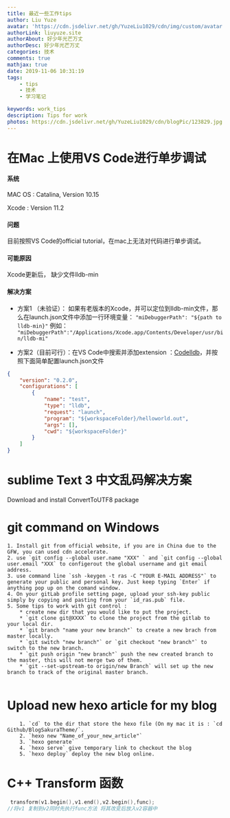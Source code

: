 ```yaml
---
title: 最近一些工作tips
author: Liu Yuze
avatar: 'https://cdn.jsdelivr.net/gh/YuzeLiu1029/cdn/img/custom/avatar.jpg'
authorLink: liuyuze.site
authorAbout: 好少年光芒万丈
authorDesc: 好少年光芒万丈
categories: 技术
comments: true
mathjax: true
date: 2019-11-06 10:31:19
tags:
    - tips
    - 技术
    - 学习笔记

keywords: work_tips
description: Tips for work
photos: https://cdn.jsdelivr.net/gh/YuzeLiu1029/cdn/blogPic/123829.jpg
---
```


# 在Mac 上使用VS Code进行单步调试
#### 系统
MAC OS : Catalina, Version 10.15

Xcode : Version 11.2
#### 问题 
目前按照VS Code的official tutorial，在mac上无法对代码进行单步调试。
#### 可能原因
Xcode更新后， 缺少文件lldb-min
#### 解决方案
* 方案1 （未验证）： 如果有老版本的Xcode，并可以定位到lldb-min文件，那么在launch.json文件中添加一行环境变量：
  ` "miDebuggerPath": "${path to lldb-min}" `
  例如： 
  `"miDebuggerPath":"/Applications/Xcode.app/Contents/Developer/usr/bin/lldb-mi"`

* 方案2（目前可行）：在VS Code中搜索并添加extension ：[Codelldb](https://github.com/vadimcn/vscode-lldb/blob/v1.4.0/MANUAL.md)，并按照下面简单配置launch.json文件

```json
{
    "version": "0.2.0",
    "configurations": [
        {
            "name": "test",
            "type": "lldb",
            "request": "launch",
            "program": "${workspaceFolder}/helloworld.out",
            "args": [],
            "cwd": "${workspaceFolder}"
        }
    ]
}
```

# sublime Text 3 中文乱码解决方案
Download and install ConvertToUTF8 package

# git command on Windows
```
1. Install git from official website, if you are in China due to the GFW, you can used cdn accelerate.
2. use `git config --global user.name "XXX" ` and `git config --global user.email "XXX` to configerout the global username and git email address.
3. use command line `ssh -keygen -t ras -C "YOUR E-MAIL ADDRESS"` to generate your public and personal key. Just keep typing `Enter` if anything pop up on the comand window.
4. On your gitLab profile setting page, upload your ssh-key public simply by copying and pasting from your `id_ras.pub` file.
5. Some tips to work with git control :
    * create new dir that you would like to put the project.
    * `git clone git@XXXX` to clone the project from the gitlab to your local dir.
    * `git branch "name your new branch"` to create a new brach from master locally.
    * `git switch "new branch"` or `git checkout "new branch"` to switch to the new branch.
    * `git push origin "new branch"` push the new created branch to the master, this will not merge two of them.
    * `git --set-upstream-to origin/new Branch` will set up the new branch to track of the original master branch.
     
```

# Upload new hexo article for my blog

```
    1. `cd` to the dir that store the hexo file (On my mac it is : `cd Github/BlogSakuraTheme/`.
    2. `hexo new "Name_of_your_new_article"`
    3. `hexo generate`
    4. `hexo serve` give temporary link to checkout the blog
    5. `hexo deploy` deploy the new blog online.
```

# C++ Transform 函数

```c++
 transform(v1.begin(),v1.end(),v2.begin(),func); 
//将v1 复制到v2同时先执行func方法 将其改变后放入v2容器中
```


